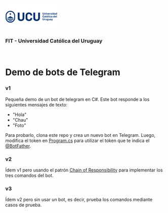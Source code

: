 ![UCU](https://github.com/ucudal/PII_Conceptos_De_POO/raw/master/Assets/logo-ucu.png)

### FIT - Universidad Católica del Uruguay

<br>

# Demo de bots de Telegram

### v1

Pequeña demo de un bot de telegram en C#. Este bot responde a los siguientes mensajes de texto:

- "Hola"
- "Chau"
- "Foto"

Para probarlo, clona este repo y crea un nuevo bot en Telegram. Luego, modifica el token en [Program.cs](https://github.com/ucudal/PII_TelegramBot_Demo/blob/master/src/Program/Program.cs#L28) para utilizar el token que te indica el [@BotFather](https://telegram.me/BotFather).

### v2

Ídem v1 pero usando el patrón [Chain of Responsibility](https://refactoring.guru/design-patterns/chain-of-responsibility) para implementar los tres comandos del bot.

### v3

Ídem v2 pero sin usar un bot, es decir, prueba los comandos mediante casos de prueba.